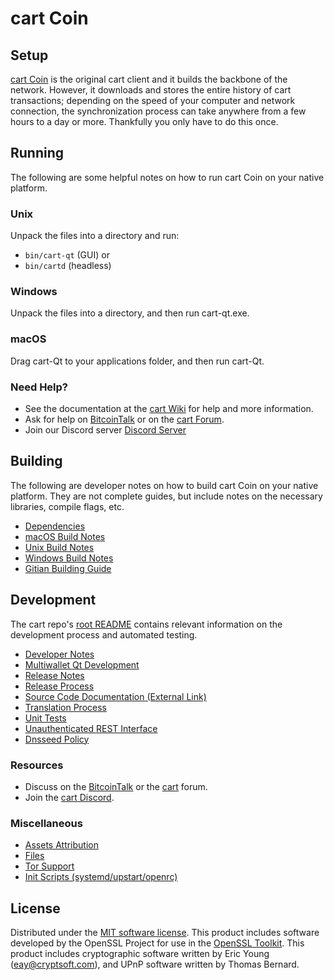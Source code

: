 cart Coin
=============

Setup
---------------------
[cart Coin](http://cartcrypto.io/wallet) is the original cart client and it builds the backbone of the network. However, it downloads and stores the entire history of cart transactions; depending on the speed of your computer and network connection, the synchronization process can take anywhere from a few hours to a day or more. Thankfully you only have to do this once.

Running
---------------------
The following are some helpful notes on how to run cart Coin on your native platform.

### Unix

Unpack the files into a directory and run:

- `bin/cart-qt` (GUI) or
- `bin/cartd` (headless)

### Windows

Unpack the files into a directory, and then run cart-qt.exe.

### macOS

Drag cart-Qt to your applications folder, and then run cart-Qt.

### Need Help?

* See the documentation at the [cart Wiki](https://github.com/cartcrypto/cart/wiki)
for help and more information.
* Ask for help on [BitcoinTalk](https://bitcointalk.org/index.php?topic=1262920.0) or on the [cart Forum](http://forum.cartcrypto.io/).
* Join our Discord server [Discord Server](https://discord.cartcrypto.io)

Building
---------------------
The following are developer notes on how to build cart Coin on your native platform. They are not complete guides, but include notes on the necessary libraries, compile flags, etc.

- [Dependencies](dependencies.md)
- [macOS Build Notes](build-osx.md)
- [Unix Build Notes](build-unix.md)
- [Windows Build Notes](build-windows.md)
- [Gitian Building Guide](gitian-building.md)

Development
---------------------
The cart repo's [root README](/README.md) contains relevant information on the development process and automated testing.

- [Developer Notes](developer-notes.md)
- [Multiwallet Qt Development](multiwallet-qt.md)
- [Release Notes](release-notes.md)
- [Release Process](release-process.md)
- [Source Code Documentation (External Link)](https://www.fuzzbawls.pw/cart/doxygen/)
- [Translation Process](translation_process.md)
- [Unit Tests](unit-tests.md)
- [Unauthenticated REST Interface](REST-interface.md)
- [Dnsseed Policy](dnsseed-policy.md)

### Resources
* Discuss on the [BitcoinTalk](https://bitcointalk.org/) or the [cart](http://forum.cartcrypto.io/) forum.
* Join the [cart Discord](https://discord.cartcrypto.io).

### Miscellaneous
- [Assets Attribution](assets-attribution.md)
- [Files](files.md)
- [Tor Support](tor.md)
- [Init Scripts (systemd/upstart/openrc)](init.md)

License
---------------------
Distributed under the [MIT software license](/COPYING).
This product includes software developed by the OpenSSL Project for use in the [OpenSSL Toolkit](https://www.openssl.org/). This product includes
cryptographic software written by Eric Young ([eay@cryptsoft.com](mailto:eay@cryptsoft.com)), and UPnP software written by Thomas Bernard.
